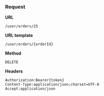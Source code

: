 ### Request

**URL**

`/user/orders/25`

**URL template**

`/user/orders/{orderId}`

**Method**

`DELETE`

**Headers**

`Authorization:Bearer{token}`  
`Content-Type:application/json;charset=UTF-8`  
`Accept:application/json`  

